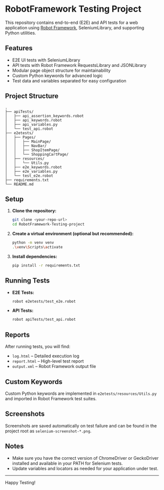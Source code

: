 # RobotFramework Testing Project

This repository contains end-to-end (E2E) and API tests for a web application using [Robot Framework](https://robotframework.org/), SeleniumLibrary, and supporting Python utilities.

## Features

- E2E UI tests with SeleniumLibrary
- API tests with Robot Framework RequestsLibrary and JSONLibrary
- Modular page object structure for maintainability
- Custom Python keywords for advanced logic
- Test data and variables separated for easy configuration

## Project Structure

```
.
├── apiTests/
│   ├── api_assertion_keywords.robot
│   ├── api_keywords.robot
│   ├── api_variables.py
│   └── test_api.robot
├── e2etests/
│   ├── Pages/
│   │   ├── MainPage/
│   │   ├── NavBar/
│   │   ├── ShopItemPage/
│   │   └── ShoppingCartPage/
│   ├── resources/
│   │   └── Utils.py
│   ├── e2e_keywords.robot
│   ├── e2e_variables.py
│   └── test_e2e.robot
├── requirements.txt
└── README.md
```

## Setup

1. **Clone the repository:**
   ```sh
   git clone <your-repo-url>
   cd RobotFramework-Testing-project
   ```

2. **Create a virtual environment (optional but recommended):**
   ```sh
   python -m venv venv
   .\venv\Scripts\activate
   ```

3. **Install dependencies:**
   ```sh
   pip install -r requirements.txt
   ```

## Running Tests

- **E2E Tests:**
  ```sh
  robot e2etests/test_e2e.robot
  ```

- **API Tests:**
  ```sh
  robot apiTests/test_api.robot
  ```

## Reports

After running tests, you will find:
- `log.html` – Detailed execution log
- `report.html` – High-level test report
- `output.xml` – Robot Framework output file

## Custom Keywords

Custom Python keywords are implemented in `e2etests/resources/Utils.py` and imported in Robot Framework test suites.

## Screenshots

Screenshots are saved automatically on test failure and can be found in the project root as `selenium-screenshot-*.png`.

## Notes

- Make sure you have the correct version of ChromeDriver or GeckoDriver installed and available in your PATH for Selenium tests.
- Update variables and locators as needed for your application under test.

---

Happy Testing!
